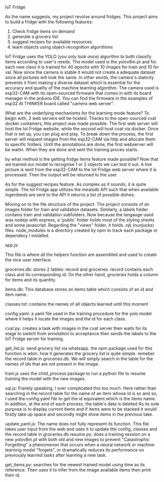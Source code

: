IoT Fridge

As the name suggests, my project revolve around fridges. This project aims to build a fridge with the following features:
1. Check fridge items on demand
2. generate a grocery list
3. suggest recipes for available resources
4. learn objects using object-recognition algorithims

IoT Fridge uses the YOLO (you only look once) algorithm to both classify items according to user's needs. The model used is the yolov8m.pt and for each new class it is trained for 40 epochs with 10 images for train and 10 for val. Now since the camera is stable it would not create a adequate dataset since all pictures will look the same. In other words, the camera's staticity prevents it from making a diverse dataset which is essential for the accuracy and quality of the machine learning algorithm. The camera used is esp32-CAM with its open-sourced firmware that comes in with its board manager in the arduino IDE. You can find the firmware in the examples of esp32 AI THINKER board called "camera web server".

What are the underlying mechanisms for the learning mode feature?
To begin with, 2 web servers will be hosted. Thanks to the open-sourced cvat docker containers, this project was made possible. The first web server will host the Iot Fridge website, while the second will host cvat via docker. Once that is set up, you can plug and play. To break down the process, the first server will request images from the esp32-CAM via http and allocate them to specific folders. Until the annotations are done, the first webserver will be waitin. When they are done and sent the training proces starts.

by what method is the getting fridge items feature made possible?
Now that we trained our model to recognise 1 or 2 objects we can test it out. A live picture is sent from the esp32-CAM to the Iot Fridge web server where it is processed. Then the output will be returned to the user.

As for the suggest recipes feature. As complex as it sounds, it is quite simple. The Iot Fridge app utilizes the mealsdb API such that when available ingerdients are sent to the API it returns a list of possible dishes.

Moving on to the file structure of the project. 
The project consists of an images folder for train and validation datasets. Similarly, a labels folder contains train and validation subfolders. Now because the langauge used was nodejs with express, a 'public' folder holds most of the styling sheets and some javascript. Regarding the "views" folder, it holds .njk (nunjucks) files. node_modules is a directory created by npm to track each package or dependecy I installed.


app.js:

This file is where all the helpers function are assembled and used to create the nice user interface.

groceries.db:
stores 2 tables: record and groceries. record contains each class and its corresponding id. On the other hand, groceries holds a column for items and its quantity. 

items.db:
This database stores an items table which consists of an id and item name. 

classes.txt:
contains the names of all objects learned until this moment

config.yaml:
a yaml file used in the training procedure for the yolo model where it helps it locate the images and the id for each class.

cvat.py:
creates a task with images in the cvat server then waits for its stage to switch from annotation to acceptance then sends the labels to the IoT Fridge server for training.

get_list.js:
send grocery list via whatsapp. the npm package used for this function is wbm. how it generates the grocery list is quite simple. remeber the record table in groceries.db. We will simply search in the table for the names of ids that are not present in the image.

train.js uses the child_process package to run a python file to resume training the model with the new images.

sql.js:
Frankly speaking, I over complicated this too much. Here rather than searching in the record table for the name of an item whose id is so and so, I used the config.yaml file to get the id equivalent which is the items name. In addition, at the end of each process, the table's data is deleted As its sole purpose is to display current items and if items were to be stacked it would firstly take up space and secondly might show items in the previous take.

update_yaml.js:
The name does not fully represent its function. This file takes user input from the web and uses it to update the config, classes and the record table in groceries.db
resume.py:
does a training session on a new yolov8m.pt with both old and new images to prevent "Catastrophic Forgetting" a phenomenon that occurs when a neural network or machine learning model "forgets", or dramatically reduces its performance on previously learned tasks after learning a new task.

get_items.py:
searches for the newest trained model using time as its reference. Then uses it to infer from the image available items then print their id.




